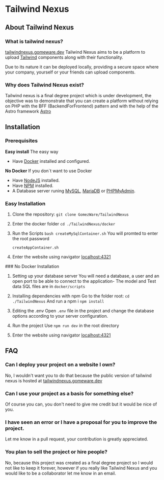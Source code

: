 # Tailwind Nexus

## About Tailwind Nexus

### What is tailwind nexus?
[tailwindnexus.gomeware.dev](https://tailwindnexus.gomeware.dev)
Tailwind Nexus aims to be a platform to upload [Tailwind](https://tailwindcss.com/) components along with their functionality.

Due to its nature it can be deployed locally, providing a secure space where your company, yourself or your friends can upload components.

### Why does Tailwind Nexus exist?

Tailwind nexus is a final degree project which is under development, the objective was to demonstrate that you can create a platform without 
relying on PHP with the BFF (BackendForFrontend) pattern and with the help of the Astro framework [Astro](https://astro.new/latest)

## Installation

### Prerequisites
**Easy install**
The easy way
- Have [Docker](https://www.docker.com/get-started/) installed and configured.

**No Docker**
If you don`t want to use Docker
- Have [NodeJS](https://www.docker.com/get-started/) installed.
- Have [NPM](https://www.docker.com/get-started/) installed.
- A Database server runing [MySQL](https://dev.mysql.com/downloads/mysql/), [MariaDB](https://mariadb.org/) or [PHPMyAdmin](https://www.phpmyadmin.net/).

### Easy Installation
1. Clone the repository:
   ``` git clone GomezWare/TailwindNexus ```
   
2. Enter the docker folder
   ``` cd ./TailwindNexus/docker ```
   
3. Run the Scripts
   ``` bash createMySqlContainer.sh ```
   You will promted to enter the root password

   ``` createAppContainer.sh ```
   
4. Enter the website using navigator
   [localhost:4321](localhost:4321)

### No Docker Installation

1. Setting up your database server
   You will need a database, a user and an open port to be able to connect to the application-
   The model and Test data SQL files are in ``` docker/scripts ``` 

3. Installing dependencies with npm
   Go to the folder root:
   ``` cd ./TailwindNexus ```
   And run a npm i
   ``` npm install ```

4. Editing the .env
   Open ```.env``` file in the project and change the database options according to your server configuration.

5. Run the project
   Use ``` npm run dev ``` in the root directory

6. Enter the website using navigator
   [localhost:4321](localhost:4321)


## FAQ

### Can I deploy your project on a website I own?
No, I wouldn't want you to do that because the public version of tailwind nexus is hosted at [tailwindnexus.gomeware.dev](https://tailwindnexus.gomeware.dev)

### Can I use your project as a basis for something else?
Of course you can, you don't need to give me credit but it would be nice of you.

### I have seen an error or I have a proposal for you to improve the project.
Let me know in a pull request, your contribution is greatly appreciated.

### You plan to sell the project or hire people?
No, because this project was created as a final degree project so I would not like to keep it forever, however if you really like Tailwind Nexus and you would like to be a collaborator let me know in an email.


